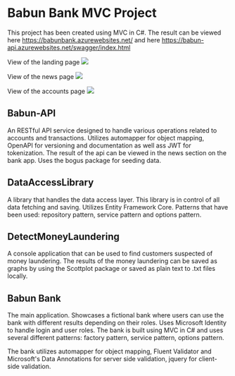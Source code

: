 # Babun Bank MVC Project

This project has been created using MVC in C#. The result can be viewed here https://babunbank.azurewebsites.net/ and here https://babun-api.azurewebsites.net/swagger/index.html

View of the landing page
<img src="https://kimmostorage.blob.core.windows.net/test/babun-landing-page.png"/> 

View of the news page
<img src="https://kimmostorage.blob.core.windows.net/test/babun-blog-page.png" />

View of the accounts page
<img src="https://kimmostorage.blob.core.windows.net/test/babun-accounts-page.png" />

## Babun-API
An RESTful API service designed to handle various operations related to accounts and transactions. Utilizes automapper for object mapping, OpenAPI for versioning and documentation as well ass JWT for tokenization.
The result of the api can be viewed in the news section on the bank app.
Uses the bogus package for seeding data.

## DataAccessLibrary
A library that handles the data access layer. This library is in control of all data fetching and saving. Utilizes Entity Framework Core.
Patterns that have been used: repository pattern, service pattern and options pattern.

## DetectMoneyLaundering
A console application that can be used to find customers suspected of money laundering. The results of the money laundering can be saved as graphs by using the Scottplot package or saved as plain text to .txt files locally.


## Babun Bank
The main application. Showcases a fictional bank where users can use the bank with different results depending on their roles. Uses Microsoft Identity to handle login and user roles.
The bank is built using MVC in C# and uses several different patterns: factory pattern, service pattern, options pattern.

The bank utilizes automapper for object mapping, Fluent Validator and Microsoft's Data Annotations for server side validation, jquery for client-side validation.
